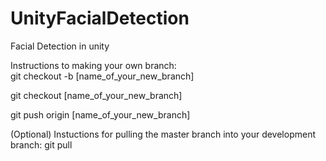# UnityFacialDetection
Facial Detection in unity

Instructions to making your own branch:     
git checkout -b [name_of_your_new_branch]

git checkout [name_of_your_new_branch]

git push origin [name_of_your_new_branch]

(Optional) Instuctions for pulling the master branch into your development branch:
git pull
